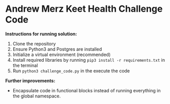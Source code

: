 # Andrew Merz Keet Health Challenge Code

**Instructions for running solution:**
1. Clone the repository
2. Ensure Python3 and Postgres are installed
3. Initialize a virtual environment (recommended)
4. Install required libraries by running `pip3 install -r requirements.txt` in the terminal
5. Run `python3 challenge_code.py` in the execute the code

**Further improvements:**
* Encapsulate code in functional blocks instead of running everything in the global namespace.
